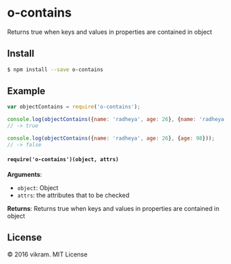 # o-contains
Returns true when keys and values in properties are contained in object

## Install

```sh
$ npm install --save o-contains
```

## Example

```js
var objectContains = require('o-contains');

console.log(objectContains({name: 'radheya', age: 26}, {name: 'radheya'}));
// -> true

console.log(objectContains({name: 'radheya', age: 26}, {age: 98}));
// -> false
```

#### `require('o-contains')(object, attrs)`

**Arguments**:
- `object`: Object
- `attrs`: the attributes that to be checked

**Returns**: Returns true when keys and values in properties are contained in object

## License

&copy; 2016 vikram. MIT License

